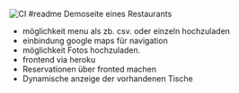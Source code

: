 ![CI](https://github.com/rostorare/restaurant/actions/workflows/tests.yml/badge.svg)
#readme
Demoseite eines Restaurants
- möglichkeit menu als zb. csv. oder einzeln hochzuladen
- einbindung google maps für navigation
- möglichkeit Fotos hochzuladen.
- frontend via heroku
- Reservationen über fronted machen
- Dynamische anzeige der vorhandenen Tische

